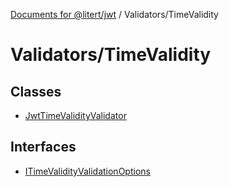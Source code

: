 [Documents for @litert/jwt](../../index.md) / Validators/TimeValidity

# Validators/TimeValidity

## Classes

- [JwtTimeValidityValidator](classes/JwtTimeValidityValidator.md)

## Interfaces

- [ITimeValidityValidationOptions](interfaces/ITimeValidityValidationOptions.md)
